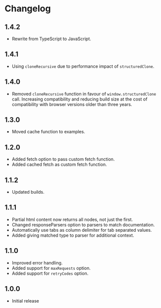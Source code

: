 # Changelog

## 1.4.2

- Rewrite from TypeScript to JavaScript.

## 1.4.1

- Using `cloneRecursive` due to performance impact of `structuredClone`.

## 1.4.0

- Removed `cloneRecursive` function in favour of `window.structuredClone` call. Increasing compatibility and reducing build size at the cost of compatibility with browser versions older than three years.

## 1.3.0

- Moved cache function to examples.

## 1.2.0

- Added fetch option to pass custom fetch function.
- Added cached fetch as custom fetch function.

## 1.1.2

- Updated builds.

## 1.1.1

- Partial html content now returns all nodes, not just the first.
- Changed responseParsers option to parsers to match documentation.
- Automatically use tabs as column delimiter for tab separated values.
- Added giving matched type to parser for additional context.

## 1.1.0

- Improved error handling.
- Added support for `maxRequests` option.
- Added support for `retryCodes` option.

## 1.0.0

- Initial release
